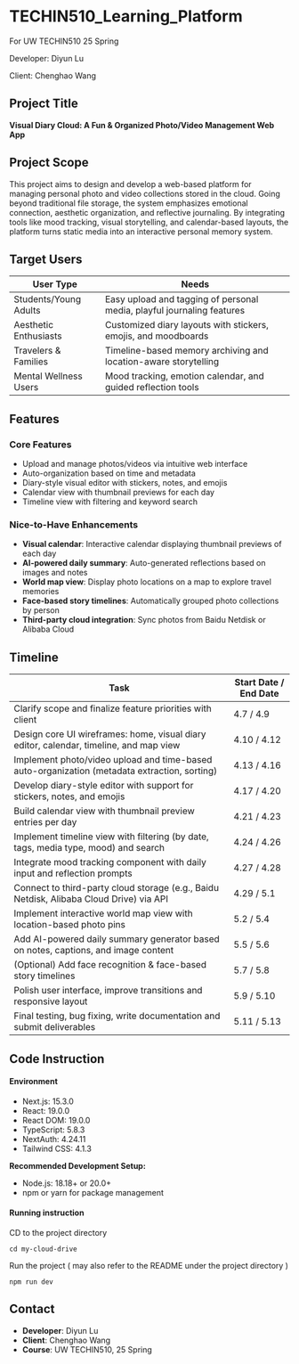 # TECHIN510_Learning_Platform
For UW TECHIN510 25 Spring 

Developer: Diyun Lu 

Client: Chenghao Wang

## Project Title  
**Visual Diary Cloud: A Fun & Organized Photo/Video Management Web App**

## Project Scope  
This project aims to design and develop a web-based platform for managing personal photo and video collections stored in the cloud. Going beyond traditional file storage, the system emphasizes emotional connection, aesthetic organization, and reflective journaling. By integrating tools like mood tracking, visual storytelling, and calendar-based layouts, the platform turns static media into an interactive personal memory system.

## Target Users

| User Type             | Needs                                                                 |
|----------------------|-----------------------------------------------------------------------|
| Students/Young Adults | Easy upload and tagging of personal media, playful journaling features |
| Aesthetic Enthusiasts | Customized diary layouts with stickers, emojis, and moodboards        |
| Travelers & Families  | Timeline-based memory archiving and location-aware storytelling       |
| Mental Wellness Users | Mood tracking, emotion calendar, and guided reflection tools          |

## Features

### Core Features
- Upload and manage photos/videos via intuitive web interface  
- Auto-organization based on time and metadata  
- Diary-style visual editor with stickers, notes, and emojis  
- Calendar view with thumbnail previews for each day  
- Timeline view with filtering and keyword search  

### Nice-to-Have Enhancements
- **Visual calendar**: Interactive calendar displaying thumbnail previews of each day  
- **AI-powered daily summary**: Auto-generated reflections based on images and notes  
- **World map view**: Display photo locations on a map to explore travel memories  
- **Face-based story timelines**: Automatically grouped photo collections by person  
- **Third-party cloud integration**: Sync photos from Baidu Netdisk or Alibaba Cloud  


## Timeline

| Task                                                                                         | Start Date / End Date |
|----------------------------------------------------------------------------------------------|------------------------|
| Clarify scope and finalize feature priorities with client                                    | 4.7 / 4.9              |
| Design core UI wireframes: home, visual diary editor, calendar, timeline, and map view       | 4.10 / 4.12            |
| Implement photo/video upload and time-based auto-organization (metadata extraction, sorting) | 4.13 / 4.16            |
| Develop diary-style editor with support for stickers, notes, and emojis                      | 4.17 / 4.20            |
| Build calendar view with thumbnail preview entries per day                                   | 4.21 / 4.23            |
| Implement timeline view with filtering (by date, tags, media type, mood) and search          | 4.24 / 4.26            |
| Integrate mood tracking component with daily input and reflection prompts                    | 4.27 / 4.28            |
| Connect to third-party cloud storage (e.g., Baidu Netdisk, Alibaba Cloud Drive) via API      | 4.29 / 5.1             |
| Implement interactive world map view with location-based photo pins                          | 5.2 / 5.4              |
| Add AI-powered daily summary generator based on notes, captions, and image content           | 5.5 / 5.6              |
| (Optional) Add face recognition & face-based story timelines                                 | 5.7 / 5.8              |
| Polish user interface, improve transitions and responsive layout                             | 5.9 / 5.10             |
| Final testing, bug fixing, write documentation and submit deliverables                       | 5.11 / 5.13            |

## Code Instruction

#### Environment

- Next.js: 15.3.0
- React: 19.0.0
- React DOM: 19.0.0
- TypeScript: 5.8.3
- NextAuth: 4.24.11
- Tailwind CSS: 4.1.3

**Recommended Development Setup:**

- Node.js: 18.18+ or 20.0+
- npm or yarn for package management

#### Running instruction

CD to the project directory

`cd my-cloud-drive`

Run the project ( may also refer to the README under the project directory )

`npm run dev`







## Contact  

- **Developer**: Diyun Lu 
- **Client**: Chenghao Wang
- **Course**: UW TECHIN510, 25 Spring  
